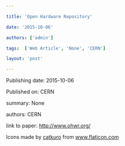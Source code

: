 ---
title: 'Open Hardware Repository'
date: '2015-10-06'
authors: ['admin']
tags:  ['Web Article', 'None', 'CERN']
layout: 'post'
---
Publishing date: 2015-10-06

Published on: CERN

summary: None

authors: CERN

link to paper: http://www.ohwr.org/

Icons made by <a href="https://www.flaticon.com/free-icon/bookshelves_3576884" title="catkuro">catkuro</a> from <a href="https://www.flaticon.com/" title="Flaticon"> www.flaticon.com</a>